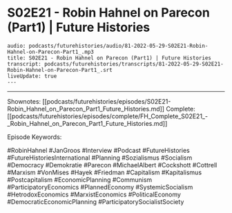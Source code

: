 # S02E21 - Robin Hahnel on Parecon (Part1) | Future Histories

```audio-note
audio: podcasts/futurehistories/audio/81-2022-05-29-S02E21-Robin-Hahnel-on-Parecon-Part1_.mp3
title: S02E21 - Robin Hahnel on Parecon (Part1) | Future Histories
transcript: podcasts/futurehistories/transcripts/81-2022-05-29-S02E21-Robin-Hahnel-on-Parecon-Part1_.srt
liveUpdate: true
---

```
---

Shownotes: [[podcasts/futurehistories/episodes/S02E21-Robin_Hahnel_on_Parecon_Part1_Future_Histories.md]]
Complete: [[podcasts/futurehistories/episodes/complete/FH_Complete_S02E21_-_Robin_Hahnel_on_Parecon_Part1_Future_Histories.md]]


Episode Keywords:

#RobinHahnel #JanGroos #Interview #Podcast #FutureHistories #FutureHistoriesInternational #Planning #Sozialismus #Socialism #Democracy #Demokratie #Parecon #MichaelAlbert #Cockshott #Cottrell #Marxism #VonMises #Hayek #Friedman #Capitalism #Kapitalismus #Postcapitalism #EconomicPlanning #Communism #ParticipatoryEconomics #PlannedEconomy #SystemicSocialism #HetrodoxEconomics #MarxistEconomics #PoliticalEconomy #DemocraticEconomicPlanning #ParticipatorySocialistSociety
